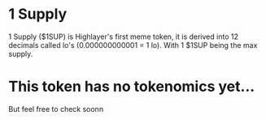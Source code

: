 # 1 Supply

1 Supply ($1SUP) is Highlayer's first meme token, it is derived into 12 decimals called lo's (0.000000000001 = 1 lo).
With 1 $1SUP being the max supply.

# This token has no tokenomics yet...

But feel free to check soonn
